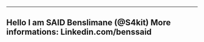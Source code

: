 -------------------------------
Hello I am SAID Benslimane (@S4kit) 
More informations: Linkedin.com/benssaid
-------------------------------
